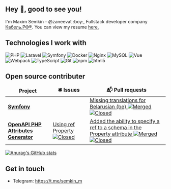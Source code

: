 ## Hey :wave:, good to see you!
<p align='left'> I'm Maxim Semkin - @zaneevat :boy:, Fullstack developer company <a href='https://cable.ru' target=_blank>Кабель.РФ®</a>. You can view my resume <a href='https://career.habr.com/m_semkin/print.pdf' target=_blank><u>here</u>.</a></p>

## Technologies I work with
<p>
  <img alt="PHP" src="https://img.shields.io/badge/-PHP-46a2f1?style=blue&logo=php&logoColor=white" />
  <img alt="Laravel" src="https://img.shields.io/badge/-Laravel-46a2f1?color=red&logo=laravel&logoColor=white" />
  <img alt="Symfony" src="https://img.shields.io/badge/-Symfony-46a2f1?color=black&logo=symfony&logoColor=white" />
  <img alt="Docker" src="https://img.shields.io/badge/-Docker-46a2f1?style=flat-square&logo=docker&logoColor=white" />
  <img alt="Nginx" src="https://img.shields.io/badge/-Nginx-46a2f1?color=green&logo=nginx&logoColor=white" />
  <img alt="MySQL" src="https://img.shields.io/badge/-MySQL-46a2f1?color=informational&logo=mysql&logoColor=white" />
  <img alt="Vue" src="https://img.shields.io/badge/-Vue-46a2f1?color=yellowgreen&logo=vue.js&logoColor=white" />
  <img alt="Webpack" src="https://img.shields.io/badge/-Webpack-8DD6F9?style=flat-square&logo=webpack&logoColor=white" /> 
  <img alt="TypeScript" src="https://img.shields.io/badge/-TypeScript-007ACC?style=flat-square&logo=typescript&logoColor=white" />
  <img alt="Git" src="https://img.shields.io/badge/-Git-F05032?style=flat-square&logo=git&logoColor=white" />
  <img alt="npm" src="https://img.shields.io/badge/-NPM-CB3837?style=flat-square&logo=npm&logoColor=white" />
  <img alt="html5" src="https://img.shields.io/badge/-HTML5-E34F26?style=flat-square&logo=html5&logoColor=white" />
</p>

## Open source contributer
<table>
  <thead align="center">
    <tr border: none;>
      <td><b>Project</b></td>
      <td><b>🛎 Issues</b></td>
      <td><b>📬 Pull requests</b></td>
    </tr>
  </thead>
  <tbody>
    <tr>
      <td><a href="https://github.com/symfony/symfony"><b>Symfony</b></a></td>
      <td></td>
      <td><a href='https://github.com/symfony/symfony/pull/44404' target=_blank>
        Missing translations for Belarusian (be)
        <img alt="Merged" src="https://img.shields.io/badge/-Merged-E34F26?color=ff69b4&logo=github&logoColor=white"/>
        <img alt="Closed" src="https://img.shields.io/badge/-Closed-E34F26?style=flat-square&logo=github&logoColor=white"/>
      </a></td>
    </tr>
    <tr>
      <td><a href="https://github.com/uderline/openapi-php-attributes"><b>OpenAPI PHP Attributes Generator</b></a></td>
      <td><a href='https://github.com/uderline/openapi-php-attributes/issues/16' target=_blank>
        Using ref Property<img alt="Closed" src="https://img.shields.io/badge/-Closed-E34F26?style=flat-square&logo=github&logoColor=white"/>
      </a></td>
      <td><a href='https://github.com/uderline/openapi-php-attributes/pull/18' target=_blank>
        Added the ability to specify a ref to a schema in the Property attribute
        <img alt="Merged" src="https://img.shields.io/badge/-Merged-E34F26?color=ff69b4&logo=github&logoColor=white"/>
        <img alt="Closed" src="https://img.shields.io/badge/-Closed-E34F26?style=flat-square&logo=github&logoColor=white"/>
      </a></td>
    </tr>
  </tbody>
</table>

[![Anurag's GitHub stats](https://github-readme-stats.vercel.app/api?username=zaneevat&show_icons=true&theme=dark)](https://github.com/anuraghazra/github-readme-stats)

## Get in touch
- Telegram: https://t.me/semkin_m
